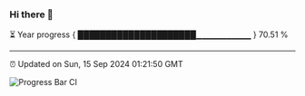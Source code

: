 ### Hi there 👋

⏳ Year progress { █████████████████████▁▁▁▁▁▁▁▁▁ } 70.51 %

---

⏰ Updated on Sun, 15 Sep 2024 01:21:50 GMT

![Progress Bar CI](https://github.com/liununu/liununu/workflows/Progress%20Bar%20CI/badge.svg)
